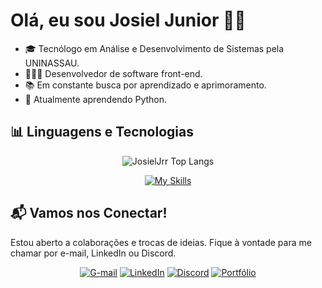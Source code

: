 # Olá, eu sou Josiel Junior ✌🏻 

- 🎓 Tecnólogo em Análise e Desenvolvimento de Sistemas pela UNINASSAU.
- 👨🏻‍💻 Desenvolvedor de software front-end.
- 📚 Em constante busca por aprendizado e aprimoramento.
- 🌱 Atualmente aprendendo Python.
## 📊 Linguagens e Tecnologias

<div align="center">
  
![JosielJrr Top Langs](https://github-readme-stats.vercel.app/api/top-langs/?username=JosielJrr&layout=compact&theme=tokyonight)

[![My Skills](https://skillicons.dev/icons?i=html,css,sass,tailwind,bootstrap,js,ts,react,next,angular,figma,mysql,python)](https://skillicons.dev)
</div>

## 📬 Vamos nos Conectar!

Estou aberto a colaborações e trocas de ideias. Fique à vontade para me chamar por e-mail, LinkedIn ou Discord. 

<div align="center">

[![G-mail](https://img.shields.io/badge/Gmail-D14836?style=for-the-badge&logo=gmail&logoColor=white)](mailto:JosielJrr.dev@gmail.com)
[![LinkedIn](https://img.shields.io/badge/-LinkedIn-0A66C2?style=for-the-badge&logo=linkedin&logoColor=white)](https://www.linkedin.com/in/josiel-alves/)
[![Discord](https://img.shields.io/badge/-Discord-5865F2?style=for-the-badge&logo=discord&logoColor=white)](https://discordapp.com/users/josieljrr.)
[![Portfólio](https://img.shields.io/badge/Portf%C3%B3lio-4B0082?style=for-the-badge&logo=internet-explorer&logoColor=white)](https://josieljrr.github.io/portfolio-react/)
<!-- [![Perfil DIO](https://img.shields.io/badge/-Perfil%20DIO-30A3DC?style=for-the-badge)](https://web.dio.me/users/josieljj100) -->

</div>


<!--
## 🎖️ Certificações

<div align="center">
  
| Cursos | Certificados | Cursos | Certificados | 
|--------|--------------|---------|--------------|
| Formação HTML Web Developer | [certificado](https://hermes.dio.me/certificates/6CCBFBCF.pdf) |  Formação CSS Web Developer | [certificado](https://hermes.dio.me/certificates/ZGHUG5WV.pdf)  |
| Formação JavaScript Developer | [certificado](https://hermes.dio.me/certificates/ZSXV1KZT.pdf) | Formação TypeScript Fullstack Developer | [certificado](https://hermes.dio.me/certificates/1BWGKWZO.pdf) |
| Formação React Developer | [certificado](https://hermes.dio.me/certificates/5Y0WKA7I.pdf)| Formação Next.js Developer | [certificado](https://app.horadecodar.com.br/certificates/17/user/545/certificate-authenticity) |
| Formação Angular Developer | [certificado](https://hermes.dio.me/certificates/AUDMSJ8E.pdf)| Formação UX Designer | [certificado](https://hermes.dio.me/certificates/7DNLF7IC.pdf) |

</div>
-->
